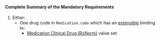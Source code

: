 #### Complete Summary of the Mandatory Requirements

1.  Either:
    -  One drug code in `Medication.code` which has an [extensible](http://build.fhir.org/terminologies.html#extensible) binding to:
        -  [Medication Clinical Drug (RxNorm)] value set
   

  [Medication Clinical Drug (RxNorm)]: ValueSet-us-core-medication-codes.html

